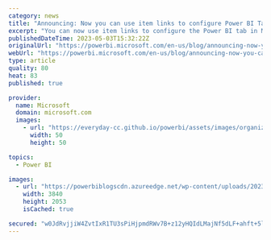 ```yaml
---
category: news
title: "Announcing: Now you can use item links to configure Power BI Tabs in Microsoft Teams"
excerpt: "You can now use item links to configure the Power BI tab in Microsoft Teams. Read this blog for all the details."
publishedDateTime: 2023-05-03T15:32:22Z
originalUrl: "https://powerbi.microsoft.com/en-us/blog/announcing-now-you-can-use-item-links-to-configure-power-bi-tabs-in-microsoft-teams/"
webUrl: "https://powerbi.microsoft.com/en-us/blog/announcing-now-you-can-use-item-links-to-configure-power-bi-tabs-in-microsoft-teams/"
type: article
quality: 80
heat: 83
published: true

provider:
  name: Microsoft
  domain: microsoft.com
  images:
    - url: "https://everyday-cc.github.io/powerbi/assets/images/organizations/microsoft.com-50x50.jpg"
      width: 50
      height: 50

topics:
  - Power BI

images:
  - url: "https://powerbiblogscdn.azureedge.net/wp-content/uploads/2023/05/pbi-teams-tab-config2.png"
    width: 3840
    height: 2053
    isCached: true

secured: "w0JdRvjjiW4ZvtIxR1TU3sPiHjpmdRWv7B+z12yHQIdLMajNf5dLF+ahft+5li3G2dQZaXEDT4SXeBbFCSD2YNHdR9ML+kIhdXTJ/zrtCyrg2BgSoFU1WO1+ofye4Gaox2ylcYIQwShDB4Dw0NPU2Zm9AtTJPL5pdM4fPcFM8vfXikBMsOYQl5iK3DYrhtEKNtSLgHI60gguL+cmllkNntu+6NrTZ/nvFvkfgUk3VWKAqF+yx5R7nUhKQJVkvqW3uUnZwjQWwohB9mMYaWGqltUAgYlcIozxaeTggJn/JuANbAzdse0kBDd8VwCCtUkseE4Ap9WKuPQlh0881reaiClTVSDHtvG+N9Caez03+qo=;79gD0FPcj5G9WSdb9Bfmnw=="
---
```


